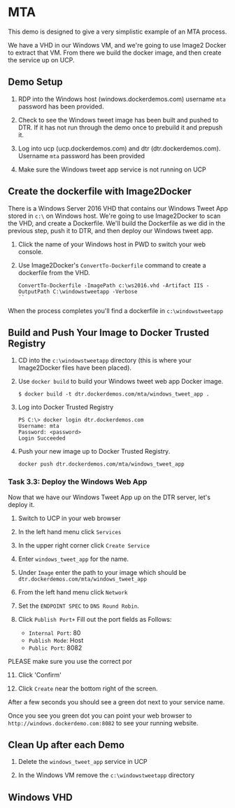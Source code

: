 # MTA

This demo is designed to give a very simplistic example of an MTA process.

We have a VHD in our Windows VM, and we're going to use Image2 Docker to extract that VM. From there we build the docker image, and then create the service up on UCP. 

## Demo Setup

1. RDP into the Windows host (windows.dockerdemos.com) username `mta` password has been provided. 

2. Check to see the Windows tweet image has been built and pushed to DTR. If it has not run through the demo once to prebuild it and prepush it.

3. Log into ucp (ucp.dockerdemos.com) and dtr (dtr.dockerdemos.com). Username `mta` password has been provided

4. Make sure the Windows tweet app service is not running on UCP

## Create the dockerfile with Image2Docker

There is a Windows Server 2016 VHD that contains our Windows Tweet App stored in `c:\` on Windows host. We're going to use Image2Docker to scan the VHD, and create a Dockerfile. We'll build the Dockerfile as we did in the previous step, push it to DTR, and then deploy our Windows tweet app.

1. Click the name of your Windows host in PWD to switch your web console.

3. Use Image2Docker's `ConvertTo-Dockerfile` command to create a dockerfile from the VHD.

	```
	ConvertTo-Dockerfile -ImagePath c:\ws2016.vhd -Artifact IIS -OutputPath C:\windowstweetapp -Verbose
	``
	
When the process completes you'll find a dockerfile in `c:\windowstweetapp`

## Build and Push Your Image to Docker Trusted Registry

1. CD into the `c:\windowstweetapp` directory (this is where your Image2Docker files have been placed).

2. Use `docker build` to build your Windows tweet web app Docker image.

	`$ docker build -t dtr.dockerdemos.com/mta/windows_tweet_app .`

4. Log into Docker Trusted Registry

	```
	PS C:\> docker login dtr.dockerdemos.com
	Username: mta
	Password: <password>
	Login Succeeded
	```

5. Push your new image up to Docker Trusted Registry.

	```
	docker push dtr.dockerdemos.com/mta/windows_tweet_app
	```

### <a name="task3.3"></a> Task 3.3: Deploy the Windows Web App
Now that we have our Windows Tweet App up on the DTR server, let's deploy it. 

1. Switch  to UCP in your web browser

2. In the left hand menu click `Services`

3. In the upper right corner click `Create Service`

4. Enter `windows_tweet_app` for the name.

4. Under `Image` enter the path to your image which should be `dtr.dockerdemos.com/mta/windows_tweet_app`

8. From the left hand menu click `Network`

8. Set the `ENDPOINT SPEC` to `DNS Round Robin`. 

9. Click `Publish Port+` Fill out the port fields as Follows:

    * `Internal Port`: 80
    * `Publish Mode`: Host 
    * `Public Port`: 8082

PLEASE make sure you use the correct por

11. Click 'Confirm'

12. Click `Create` near the bottom right of the screen.

After a few seconds you should see a green dot next to your service name. 

Once you see you green dot you can  point your web browser to `http://windows.dockerdemo.com:8082` to see your running website.

## Clean Up after each Demo

1. Delete the `windows_tweet_app` service in UCP

2. In the Windows VM remove the `c:\windowstweetapp` directory

## Windows VHD

